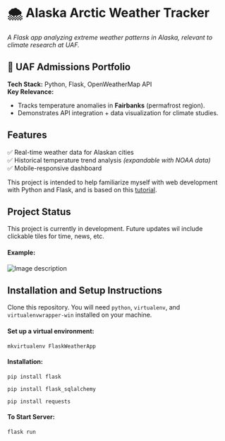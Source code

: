 # 🌨️ Alaska Arctic Weather Tracker  
*A Flask app analyzing extreme weather patterns in Alaska, relevant to climate research at UAF.*  

## 🎯 UAF Admissions Portfolio  
**Tech Stack:** Python, Flask, OpenWeatherMap API  
**Key Relevance:**  
- Tracks temperature anomalies in **Fairbanks** (permafrost region).  
- Demonstrates API integration + data visualization for climate studies.  

## Features  
✅ Real-time weather data for Alaskan cities  
✅ Historical temperature trend analysis *(expandable with NOAA data)*  
✅ Mobile-responsive dashboard  


This project is intended to help familiarize myself with web development with Python and Flask, and is based on this [tutorial](https://www.youtube.com/watch?v=lWA0GgUN8kg).

## Project Status
This project is currently in development. Future updates wil include clickable tiles for time, news, etc.

#### Example:   
![Image description](https://github.com/jkaethee/Flask-Weather-App/blob/master/images/weather%20app.PNG)

## Installation and Setup Instructions

Clone this repository. You will need `python`, `virtualenv`, and `virtualenvwrapper-win` installed on your machine.

#### Set up a virtual environment:

`mkvirtualenv FlaskWeatherApp`

#### Installation:

`pip install flask`

`pip install flask_sqlalchemy`

`pip install requests`   

#### To Start Server:

`flask run`  
